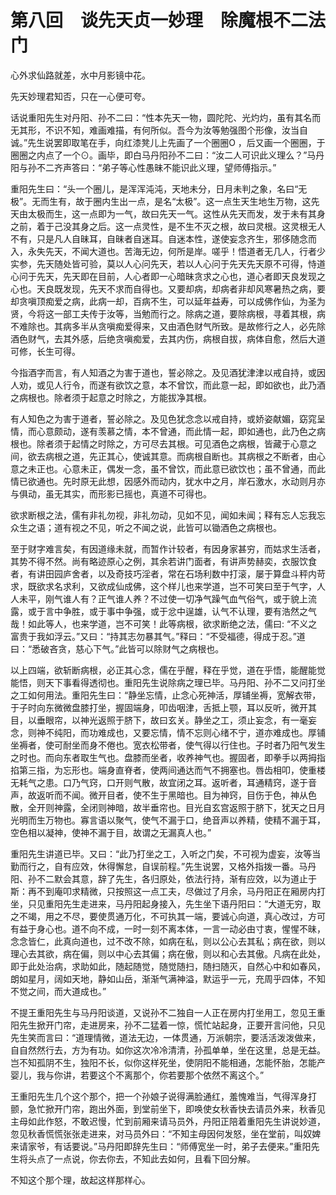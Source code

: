 # 第八回　谈先天贞一妙理　除魔根不二法门

心外求仙路就差，水中月影镜中花。

先天妙理君知否，只在一心便可夸。

话说重阳先生对丹阳、孙不二曰：“性本先天一物，圆陀陀、光灼灼，虽有其名而无其形，不识不知，难画难描，有何所似。吾今为汝等勉强图个形像，汝当自诚。”先生说罢即取笔在手，向红漆凳儿上先画了一个圈圈O ，后又画一个圈圈，于圈圈之内点了一个⊙。画毕，即白马丹阳孙不二曰：“汝二人可识此义理么？”马丹阳与孙不二齐声答曰：“弟子等心性愚昧不能识此义理，望师傅指示。”

重阳先生曰：“头一个圈儿，是浑浑沌沌，天地未分，日月未判之象，名曰“无极”。无而生有，故于圈内生出一点，是名“太极”。这一点生天生地生万物，这先天由太极而生，这一点即为一气，故曰先天一气。这性从先天而发，发于未有其身之前，着于己没其身之后。这一点灵性，是不生不灭之根，故曰灵根。这灵根无人不有，只是凡人自昧耳，自昧者自迷耳。自迷本性，遂使妄念齐生，邪侈随念而入，永失先天，不闻大道也。苦海无边，何所是岸。嗟乎！悟道者无几人，行者少实参，先天随处皆可验，莫以人心问先天，若以人心问于先天先天原不可得，恃道心问于先天，先天即在目前，人心者即一心暗昧贪求之心也，道心者即天良发现之心也。天良既发现，先天不求而自得也。又要却病，却病者非却风寒暑热之病，要却贪嗔顶痴爱之病，此病一却，百病不生，可以延年益寿，可以成佛作仙，为圣为贤，今将这一部工夫传于汝等，当勉而行之。除病之道，要除病根，寻着其根，病不难除也。其病多半从贪嗔痴爱得来，又由酒色财气所致。是故修行之人，必先除酒色财气，去其外感，后绝贪嗔痴爱，去其内伤，病根自拔，病体自愈，然后大道可修，长生可得。

今指酒字而言，有人知酒之为害于道也，誓必除之。及见酒犹津津以戒自持，或因人劝，或见人行令，而遂有欲饮之意，本不曾饮，而此意一起，即如欲也，此乃酒之病根也。除者须于起意之时除之，方能拔净其根。

有人知色之为害于道者，誓必除之。及见色犹念念以戒自持，或娇姿献媚，窈窕呈情，而心意颇动，遂有羡慕之情，本不曾通，而此情一起，即如通也，此乃色之病根也。除者须于起情之时除之，方可尽去其根。可见酒色之病根，皆藏于心意之间，欲去病根之道，先正其心，使诚其意。而病根自断也。其病根之不断者，由心意之未正也。心意未正，偶发一念，虽不曾饮，而此意已欲饮也；虽不曾通，而此情已欲通也。先时原无此想，因感外而动内，犹水中之月，岸石激水，水动则月亦与俱动，虽无其实，而形影已摇也，真道不可得也。

欲求断根之法，儒有非礼勿视，非礼勿动，见如不见，闻如未闻；释有忘人忘我忘众生之语；道有视之不见，听之不闻之说，此皆可以锄酒色之病根也。

至于财字难言矣，有因道缘未就，而暂作计较者，有因身家甚穷，而姑求生活者，其势不得不然。尚有略迹原心之例，其余若讲门面者，有讲声势赫奕，衣服饮食者，有讲田园庐舍者，以及奇技巧淫者，常在石场利数中打滚，屡于算盘斗秤内苛求，既欲求名求利，又欲成仙成佛，这个样儿也来学道，岂不可笑曰至于气字，人人未平，刚气谁人有？正气谁人养？不过使一切净气躁气血气俗气，或于貌上流露，或于言中争胜，或于事中争强，或于忿中逞雄，认气不认理，要有浩然之气哉！如此等人，也来学道，岂不可笑！此等病根，欲求断绝之法，儒曰: “不义之富贵于我如浮云。”又曰：“持其志勿暴其气。”释曰：“不受福德，得成于忍。”道曰：“悉破吝贪，慈心下气。”此皆可以除财气之病根也。

以上四端，欲斩断病根，必正其心念，儒在乎醒，释在乎觉，道在乎悟，能醒能觉能悟，则天下事看得透彻也。重阳先生说除病之理已毕。马丹阳、孙不二又问打坐之工如何用法。重阳先生曰：“静坐忘情，止念心死神活，厚铺坐褥，宽解衣带，于子时向东微微盘膝打坐，握固端身，叩齿咽津，舌抵上颚，耳以反听，微开其目，以垂眼帘，以神光返照于脐下，故曰玄关。静坐之工，须止妄念，有一毫妄念，则神不纯阳，而功难成也，又要忘情，情不忘则心绪不宁，道亦难成也。厚铺坐褥者，使可耐坐而身不倦也。宽衣松带者，使气得以行住也。子时者乃阳气发生之时也。而向东者取生气也。盘膝而坐者，收养神气也。握固者，即拳手以两拇指掐第三指，为忘形也。端身直脊者，使两间通达而气不拥塞也。唇齿相叩，使重楼无耗气之患。口乃气窍，口开则气散，故宜闭之耳。返听者，耳通精窍，遂于音声，故返听而不闻。微开目者，使不生于黑暗也。目为神窍，目伤于色，神从色散，全开则神露，全闭则神暗，故半垂帘也。目光自玄宫返照于脐下，犹天之日月光明而生万物也。寡言语以聚气，使气不漏于口，绝音声以养精，使精不漏于耳，空色相以凝神，使神不漏于目，故谓之无漏真人也。”

重阳先生讲道已毕。又曰：“此乃打坐之工，入听之门矣，不可视为虚妄，汝等当勤而行之，自有应效，休得懈怠，自误前程。”先生说罢，又格外指拨一番。马丹阳、孙不二默会其意，辞了先生，各归原处，依法行持，渐有应效，以为道止于斯：再不到庵叩求精微，只按照这一点工夫，尽做过了月余，马丹阳正在厢房内打坐，只见重阳先生走进来，马丹阳起身接入，先生坐下语丹阳曰：“大道无穷，取之不竭，用之不尽，要使贯通万化，不可执其一端，要诚心向道，真心改过，方可有益于身心也。道不向不成，一时一刻不离本体，一言一动必由寸衷，惺惺不昧，念念皆仁，此真向道也，过不改不除，如病在私，则以公心去其私；病在欲，则以理心去其欲，病在偏，则以中心去其偏；病在傲，则以和心去其傲。凡病在此处，即于此处治病，求助如此，随起随觉，随觉随扫，随扫随灭，自然心中和如春风，朗如星月，阔如天地，静如山岳，渐渐气满神溢，默运乎一元，充周乎四体，不知不觉之间，而大道成也。”

不提王重阳先生与马丹阳谈道，又说孙不二独自一人正在房内打坐用工，忽见王重阳先生掀开门帘，走进房来，孙不二猛着一惊，慌忙站起身，正要开言问他，只见先生笑而言曰：“道理情微，道法无边，一体贯通，万派朝宗，要活活泼泼做来，自自然然行去，方为有功。如你这次冷冷清清，孙孤单单，坐在这里，总是无益。岂不知孤阴不生，独阳不长，似你这样死坐，使阴阳不能相通，怎能怀胎，怎能产婴儿，我与你讲，若要这个不离那个，你若要那个依然不离这个。”

王重阳先生几个这个那个，把一个孙娘子说得满脸通红，羞愧难当，气得浑身打颤，急忙掀开门帘，跑出外面，到堂前坐下，即唤使女秋香快去请员外来，秋香见主母如此作怒，不敢迟慢，忙到前厢来请马员外，丹阳正陪着重阳先生讲说妙道，忽见秋香慌慌张张走进来，对马员外曰：“不知主母因何发怒，坐在堂前，叫奴婢来请家爷，有话要说。”马丹阳即辞先生曰：“师傅宽坐一时，弟子去便来。”重阳先生将头点了一点说，你去你去，不知此去如何，且看下回分解。

不知这个那个理，故起这样那样心。
